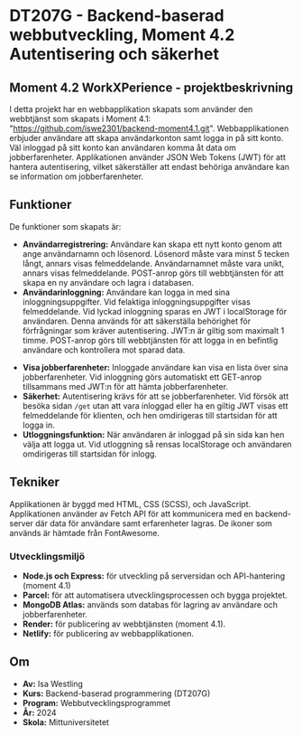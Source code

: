 # DT207G - Backend-baserad webbutveckling, Moment 4.2 Autentisering och säkerhet

## Moment 4.2 WorkXPerience - projektbeskrivning
I detta projekt har en webbapplikation skapats som använder den webbtjänst som skapats i Moment 4.1: "https://github.com/iswe2301/backend-moment4.1.git". Webbapplikationen erbjuder användare att skapa användarkonton samt logga in på sitt konto. Väl inloggad på sitt konto kan användaren komma åt data om jobberfarenheter. Applikationen använder JSON Web Tokens (JWT) för att hantera autentisering, vilket säkerställer att endast behöriga användare kan se information om jobberfarenheter.

## Funktioner
De funktioner som skapats är:
- **Användarregistrering:** Användare kan skapa ett nytt konto genom att ange användarnamn och lösenord. Lösenord måste vara minst 5 tecken långt, annars visas felmeddelande. Användarnamnet måste vara unikt, annars visas felmeddelande. POST-anrop görs till webbtjänsten för att skapa en ny användare och lagra i databasen.
- **Användarinloggning:** Användare kan logga in med sina inloggningsuppgifter. Vid felaktiga inloggningsuppgifter visas felmeddelande. Vid lyckad inloggning sparas en JWT i localStorage för användaren. Denna används för att säkerställa behörighet för förfrågningar som kräver autentisering. JWT:n är giltig som maximalt 1 timme. POST-anrop görs till webbtjänsten för att logga in en befintlig användare och kontrollera mot sparad data.
* **Visa jobberfarenheter:** Inloggade användare kan visa en lista över sina jobberfarenheter. Vid inloggning görs automatiskt ett GET-anrop tillsammans med JWT:n för att hämta jobberfarenheter.
* **Säkerhet:** Autentisering krävs för att se jobberfarenheter. Vid försök att besöka sidan `/get` utan att vara inloggad eller ha en giltig JWT visas ett felmeddelande för klienten, och hen omdirigeras till startsidan för att logga in.
* **Utloggningsfunktion:** När användaren är inloggad på sin sida kan hen välja att logga ut. Vid utloggning så rensas localStorage och användaren omdirigeras till startsidan för inlogg.

## Tekniker
Applikationen är byggd med HTML, CSS (SCSS), och JavaScript. Applikationen använder av Fetch API för att kommunicera med en backend-server där data för användare samt erfarenheter lagras. De ikoner som används är hämtade från FontAwesome.

### Utvecklingsmiljö
* **Node.js och Express:** för utveckling på serversidan och API-hantering (moment 4.1)
* **Parcel:** för att automatisera utvecklingsprocessen och bygga projektet.
* **MongoDB Atlas:** används som databas för lagring av användare och jobberfarenheter.
* **Render:** för publicering av webbtjänsten (moment 4.1).
* **Netlify:** för publicering av webbapplikationen.

## Om
* **Av:** Isa Westling
* **Kurs:** Backend-baserad programmering (DT207G)
* **Program:** Webbutvecklingsprogrammet
* **År:** 2024
* **Skola:** Mittuniversitetet